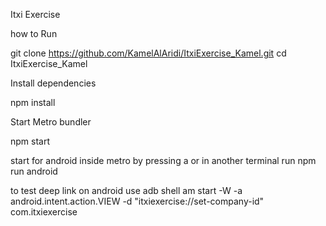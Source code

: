Itxi Exercise

how to Run

git clone https://github.com/KamelAlAridi/ItxiExercise_Kamel.git
cd ItxiExercise_Kamel

Install dependencies

npm install

Start Metro bundler

npm start

start for android inside metro by pressing a
or in another terminal run
npm run android

to test deep link on android use
adb shell am start -W -a android.intent.action.VIEW -d "itxiexercise://set-company-id" com.itxiexercise
